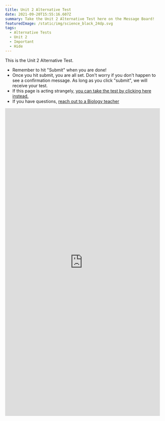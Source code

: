 ```yaml
---
title: Unit 2 Alternative Test
date: 2021-09-20T15:55:16.607Z
summary: Take the Unit 2 Alternative Test here on the Message Board!
featuredImage: /static/img/science_black_24dp.svg
tags:
  - Alternative Tests
  - Unit 2
  - Important
  - Hide
---
```

This is the Unit 2 Alternative Test.

* Remember to hit "Submit" when you are done!
* Once you hit submit, you are all set. Don't worry if you don't happen to see a confirmation message. As long as you click "submit", we will receive your test.
* If this page is acting strangely, [you can take the test by clicking here instead.](https://docs.google.com/forms/d/e/1FAIpQLScvK1k533tRdj-2eWJ7P1euYxh1zhLc-pmNxrGfhekj62wfdA/viewform?usp=sf_link)
* If you have questions, [reach out to a Biology teacher](/contact)

<iframe src="https://docs.google.com/forms/d/e/1FAIpQLScvK1k533tRdj-2eWJ7P1euYxh1zhLc-pmNxrGfhekj62wfdA/viewform?embedded=true" width="100%" height="1000px" frameborder="0" marginheight="0" marginwidth="0">Loading…</iframe>